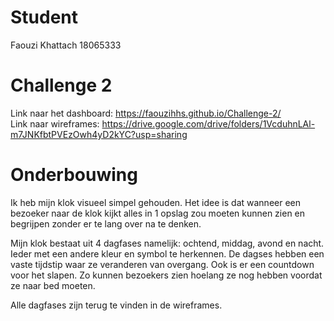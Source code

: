 # Student
Faouzi Khattach 18065333

# Challenge 2
Link naar het dashboard: https://faouzihhs.github.io/Challenge-2/ <br>
Link naar wireframes: https://drive.google.com/drive/folders/1VcduhnLAl-m7JNKfbtPVEzOwh4yD2kYC?usp=sharing

# Onderbouwing
Ik heb mijn klok visueel simpel gehouden. Het idee is dat wanneer een bezoeker naar de klok kijkt alles in 1 opslag zou moeten kunnen zien en begrijpen zonder er te lang over na te denken. 

Mijn klok bestaat uit 4 dagfases namelijk: ochtend, middag, avond en nacht. Ieder met een andere kleur en symbol te herkennen. De dagses hebben een vaste tijdstip waar ze veranderen van overgang. Ook is er een countdown voor het slapen. Zo kunnen bezoekers zien hoelang ze nog hebben voordat ze naar bed moeten. 

Alle dagfases zijn terug te vinden in de wireframes.
